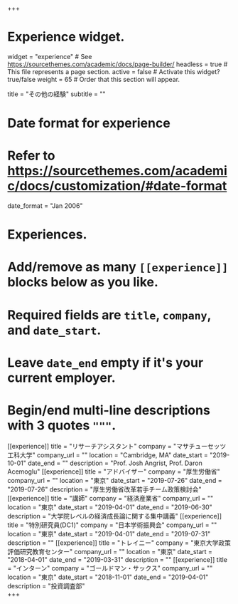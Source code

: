 +++
# Experience widget.
widget = "experience"  # See https://sourcethemes.com/academic/docs/page-builder/
headless = true  # This file represents a page section.
active = false  # Activate this widget? true/false
weight = 65  # Order that this section will appear.

title = "その他の経験"
subtitle = ""

# Date format for experience
#   Refer to https://sourcethemes.com/academic/docs/customization/#date-format
date_format = "Jan 2006"

# Experiences.
#   Add/remove as many `[[experience]]` blocks below as you like.
#   Required fields are `title`, `company`, and `date_start`.
#   Leave `date_end` empty if it's your current employer.
#   Begin/end multi-line descriptions with 3 quotes `"""`.
[[experience]]
  title = "リサーチアシスタント"
  company = "マサチューセッツ工科大学"
  company_url = ""
  location = "Cambridge, MA"
  date_start = "2019-10-01"
  date_end = ""
  description = "Prof. Josh Angrist, Prof. Daron Acemoglu"
[[experience]]
  title = "アドバイザー"
  company = "厚生労働省"
  company_url = ""
  location = "東京"
  date_start = "2019-07-26"
  date_end = "2019-07-26"
  description = "厚生労働省改革若手チーム政策検討会"
[[experience]]
  title = "講師"
  company = "経済産業省"
  company_url = ""
  location = "東京"
  date_start = "2019-04-01"
  date_end = "2019-06-30"
  description = "大学院レベルの経済成長論に関する集中講義"
[[experience]]
  title = "特別研究員(DC1)"
  company = "日本学術振興会"
  company_url = ""
  location = "東京"
  date_start = "2019-04-01"
  date_end = "2019-07-31"
  description = ""
[[experience]]
  title = "トレイニー"
  company = "東京大学政策評価研究教育センター"
  company_url = ""
  location = "東京"
  date_start = "2018-04-01"
  date_end = "2019-03-31"
  description = ""
[[experience]]
  title = "インターン"
  company = "ゴールドマン・サックス"
  company_url = ""
  location = "東京"
  date_start = "2018-11-01"
  date_end = "2019-04-01"
  description = "投資調査部"  
+++